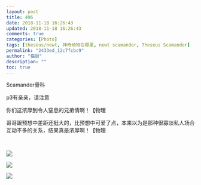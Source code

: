 ```yaml
---
layout: post
title: 496
date: 2018-11-18 16:26:43
updated: 2018-11-18 16:26:43
comments: true
categories: [Photo]
tags: [theseus/newt, 神奇动物在哪里, newt scamander, Theseus Scamander]
permalink: "2433ed_12c7fcbc9"
author: "猫厨"
description: ""
toc: true
---
```


<p>Scamander骨科<br /></p> 
<p>p3有亲亲，请注意</p> 
<p>你们这浓厚到令人窒息的兄弟情啊！【物理</p> 
<p>哥哥跟预想中差距还挺大的，比预想中可爱了点，本来以为是那种很寡淡私人场合互动不多的关系，结果真是浓厚啊！【物理</p> 
<p><br /></p>

![](/img/img_cVZNdzJtQk9JV2M3OVZjM1lsQTZkdlZ4SjBqUVNMUXdVdUFiVjk4WkdlSFV1aEREZnd0aW9RPT0.jpg)

![](/img/img_cVZNdzJtQk9JV2M3OVZjM1lsQTZka1k4T3RSblBOYVNYaW5qdzBrTUM5ZVBjb1FENnNyeFp3PT0.jpg)

![](/img/img_cVZNdzJtQk9JV2M3OVZjM1lsQTZkaUdTOFV3eEFWeVEyWHJPN3hwbndMdGZIc1JsZzdJOVJBPT0.jpg)